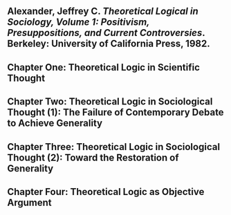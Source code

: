 Alexander, Jeffrey C. *Theoretical Logical in Sociology, Volume 1: Positivism, Presuppositions, and Current Controversies*. Berkeley: University of California Press, 1982.
---

Chapter One: Theoretical Logic in Scientific Thought
---

Chapter Two: Theoretical Logic in Sociological Thought (1): The Failure of Contemporary Debate to Achieve Generality
---

Chapter Three: Theoretical Logic in Sociological Thought (2): Toward the Restoration of Generality
---

Chapter Four: Theoretical Logic as Objective Argument
---


